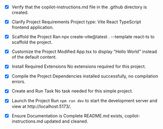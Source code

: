 <!-- Use this file to provide workspace-specific custom instructions to Copilot. For more details, visit https://code.visualstudio.com/docs/copilot/copilot-customization#_use-a-githubcopilotinstructionsmd-file -->

-   [x] Verify that the copilot-instructions.md file in the .github directory is created.

-   [x] Clarify Project Requirements
        Project type: Vite React TypeScript frontend application.

-   [x] Scaffold the Project
        Ran npx create-vite@latest . --template react-ts to scaffold the project.

-   [x] Customize the Project
        Modified App.tsx to display "Hello World" instead of the default content.

-   [x] Install Required Extensions
        No extensions required for this project.

-   [x] Compile the Project
        Dependencies installed successfully, no compilation errors.

-   [x] Create and Run Task
        No task needed for this simple project.

-   [x] Launch the Project
        Run `npm run dev` to start the development server and view at http://localhost:5173/.

-   [x] Ensure Documentation is Complete
        README.md exists, copilot-instructions.md updated and cleaned.
